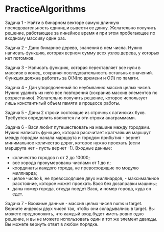 # PracticeAlgorithms

Задача 1 - Найти в бинарном векторе самую длинную последовательность единиц и вывести ее длину. Желательно получить решение, работающее за линейное время и при этом пробегающее по входному массиву один раз.

Задача 2 - Дано бинарное дерево, значения в нем числа. Нужно написать функцию, которая вернем сумму всех узлов дерева, у которых нет потомков.

Задача 3 - Написать функцию, которая переставляет все нули в массиве в конец, сохраняя последовательность остальных значений. Функция должна работать за O(N)по времени и О(1) по памяти.

Задача 4 - Дан упорядоченный по неубыванию массив целых чисел. Нужно удалить из него все повторения (сохранив массив элементов по возрастанию). Желательно получить решение, которое использует лишь константнгый объем памяти в процессе работы.

Задача 5 - Даны 2 строки состоящие из строчных латинских букв. Требуется определить являются ли эти строки анаграммами.

Задача 6 - Вася любит путешествовать на машине между городами. Нужно написать функцию, которая рассчитает кратчайший маршрут между городом начала маршрута и городом прибытия - вернет минимальное количество дорог, которое нужно проехать (если маршрута нет - пусть вернет -1). 
Входные данные: 
- количество городов n от 2 до 10000;
- все хорода пронумерованы числами от 1 до n;
- координаты каждого города, не превосходящие по модулю миллиарда;
- целое число k, не превосходящее двух миллиардов, - максимальное расстояние, которое может проехать Вася без дозаправки машины;
- даны номер города, откуда поедет Вася, и номер города, куда он едет.

Задача 7 - Вхожные данные -  массив целых чисел nums и target.  Bерните индексы двух чисел так, чтобы они складывались в target. Вы можете предположить, что каждый вход будет иметь ровно одно решение, и вы не можете использовать один и тот же элемент дважды. Вы можете вернуть ответ в любом порядке.
